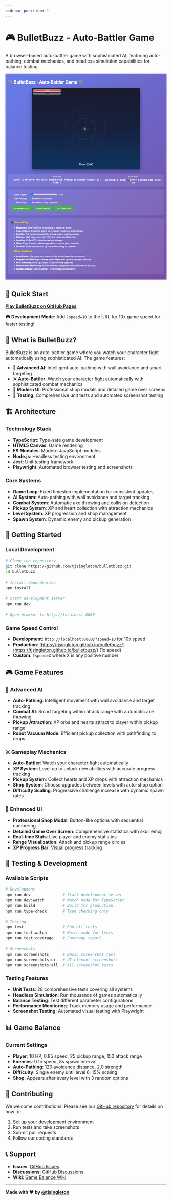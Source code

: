 ```yaml
---
sidebar_position: 1
---
```


# 🎮 BulletBuzz - Auto-Battler Game

A browser-based auto-battler game with sophisticated AI, featuring auto-pathing, combat mechanics, and headless simulation capabilities for balance testing.

![BulletBuzz Game Screenshot](../../game-screenshot.png)

## 🚀 Quick Start

**[Play BulletBuzz on GitHub Pages](https://tjsingleton.github.io/bulletbuzz/)**

**🎮 Development Mode**: Add `?speed=10` to the URL for 10x game speed for faster testing!

## 🎯 What is BulletBuzz?

BulletBuzz is an auto-battler game where you watch your character fight automatically using sophisticated AI. The game features:

- **🧠 Advanced AI**: Intelligent auto-pathing with wall avoidance and smart targeting
- **⚔️ Auto-Battler**: Watch your character fight automatically with sophisticated combat mechanics
- **🎨 Modern UI**: Professional shop modals and detailed game over screens
- **🧪 Testing**: Comprehensive unit tests and automated screenshot testing

## 🏗️ Architecture

### Technology Stack
- **TypeScript**: Type-safe game development
- **HTML5 Canvas**: Game rendering
- **ES Modules**: Modern JavaScript modules
- **Node.js**: Headless testing environment
- **Jest**: Unit testing framework
- **Playwright**: Automated browser testing and screenshots

### Core Systems
- **Game Loop**: Fixed timestep implementation for consistent updates
- **AI System**: Auto-pathing with wall avoidance and target tracking
- **Combat System**: Automatic axe throwing and collision detection
- **Pickup System**: XP and heart collection with attraction mechanics
- **Level System**: XP progression and shop management
- **Spawn System**: Dynamic enemy and pickup generation

## 🚀 Getting Started

### Local Development
```bash
# Clone the repository
git clone https://github.com/tjsingleton/bulletbuzz.git
cd bulletbuzz

# Install dependencies
npm install

# Start development server
npm run dev

# Open browser to http://localhost:8080
```

### Game Speed Control
- **Development**: `http://localhost:8080/?speed=10` for 10x speed
- **Production**: [https://tjsingleton.github.io/bulletbuzz/](https://tjsingleton.github.io/bulletbuzz/) (1x speed)
- **Custom**: `?speed=X` where X is any positive number

## 🎮 Game Features

### 🧠 Advanced AI
- **Auto-Pathing**: Intelligent movement with wall avoidance and target tracking
- **Combat AI**: Smart targeting within attack range with automatic axe throwing
- **Pickup Attraction**: XP orbs and hearts attract to player within pickup range
- **Robot Vacuum Mode**: Efficient pickup collection with pathfinding to drops

### ⚔️ Gameplay Mechanics
- **Auto-Battler**: Watch your character fight automatically
- **XP System**: Level up to unlock new abilities with accurate progress tracking
- **Pickup System**: Collect hearts and XP drops with attraction mechanics
- **Shop System**: Choose upgrades between levels with auto-shop option
- **Difficulty Scaling**: Progressive challenge increase with dynamic spawn rates

### 🎨 Enhanced UI
- **Professional Shop Modal**: Button-like options with sequential numbering
- **Detailed Game Over Screen**: Comprehensive statistics with skull emoji
- **Real-time Stats**: Live player and enemy statistics
- **Range Visualization**: Attack and pickup range circles
- **XP Progress Bar**: Visual progress tracking

## 🧪 Testing & Development

### Available Scripts
```bash
# Development
npm run dev              # Start development server
npm run dev:watch        # Watch mode for TypeScript
npm run build            # Build for production
npm run type-check       # Type checking only

# Testing
npm test                 # Run all tests
npm run test:watch       # Watch mode for tests
npm run test:coverage    # Coverage report

# Screenshots
npm run screenshots      # Basic screenshot test
npm run screenshots:ui   # UI element screenshots
npm run screenshots:all  # All screenshot tests
```

### Testing Features
- **Unit Tests**: 28 comprehensive tests covering all systems
- **Headless Simulation**: Run thousands of games automatically
- **Balance Testing**: Test different parameter configurations
- **Performance Monitoring**: Track memory usage and performance
- **Screenshot Testing**: Automated visual testing with Playwright

## 📊 Game Balance

### Current Settings
- **Player**: 10 HP, 0.85 speed, 25 pickup range, 150 attack range
- **Enemies**: 0.15 speed, 8s spawn interval
- **Auto-Pathing**: 120 avoidance distance, 2.0 strength
- **Difficulty**: Single enemy until level 6, 15% scaling
- **Shop**: Appears after every level with 3 random options

## 🤝 Contributing

We welcome contributions! Please see our [GitHub repository](https://github.com/tjsingleton/bulletbuzz) for details on how to:

1. Set up your development environment
2. Run tests and take screenshots
3. Submit pull requests
4. Follow our coding standards

## 📞 Support

- **Issues**: [GitHub Issues](https://github.com/tjsingleton/bulletbuzz/issues)
- **Discussions**: [GitHub Discussions](https://github.com/tjsingleton/bulletbuzz/discussions)
- **Wiki**: [Game Balance Wiki](https://github.com/tjsingleton/bulletbuzz/wiki)

---

**Made with ❤️ by [@tjsingleton](https://github.com/tjsingleton)**
